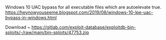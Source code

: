 Windows 10 UAC bypass for all executable files which are autoelevate true.
https://heynowyouseeme.blogspot.com/2019/08/windows-10-lpe-uac-bypass-in-windows.html

Download ~ https://gitlab.com/exploit-database/exploitdb-bin-sploits/-/raw/main/bin-sploits/47753.zip